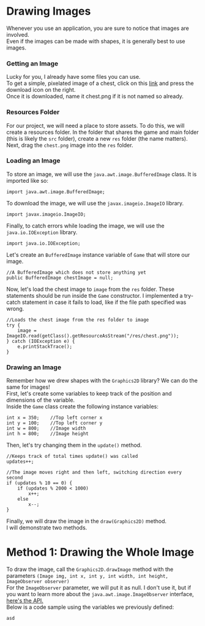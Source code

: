 # Drawing Images

Whenever you use an application, you are sure to notice that images are involved.  
Even if the images can be made with shapes, it is generally best to use images.  

### Getting an Image
Lucky for you, I already have some files you can use.  
To get a simple, pixelated image of a chest, click on this [link](https://github.com/Motirock/An-Introduction-To-Java-Graphics/blob/main/Resources/Images/chest.png) and press the download icon on the right.  
Once it is downloaded, name it chest.png if it is not named so already.  

### Resources Folder

For our project, we will need a place to store assets. To do this, we will create a resources folder. 
In the folder that shares the game and main folder (this is likely the `src` folder), create a new `res` folder (the name matters).  
Next, drag the `chest.png` image into the `res` folder.  

### Loading an Image

To store an image, we will use the `java.awt.image.BufferedImage` class.  It is imported like so:  
    
    import java.awt.image.BufferedImage;
    
To download the image, we will use the `javax.imageio.ImageIO` library.  

    import javax.imageio.ImageIO;
    
Finally, to catch errors while loading the image, we will use the `java.io.IOException` library.  

    import java.io.IOException;

Let's create an `BufferedImage` instance variable of `Game` that will store our image.  
    
    //A BufferedImage which does not store anything yet
    public BufferedImage chestImage = null;
    
Now, let's load the chest image to `image` from the `res` folder. These statements should be run inside the `Game` constructor. I implemented a try-catch statement in case it fails to load, like if the file path specified was wrong.  
    
    //Loads the chest image from the res folder to image
    try {
        image = ImageIO.read(getClass().getResourceAsStream("/res/chest.png"));
    } catch (IOException e) {
        e.printStackTrace();
    }
    
### Drawing an Image

Remember how we drew shapes with the `Graphics2D` library? We can do the same for images!  
First, let's create some variables to keep track of the position and dimensions of the variable.  
Inside the `Game` class create the following instance variables:  
    
    int x = 350;    //Top left corner x
    int y = 100;    //Top left corner y
    int w = 800;    //Image width
    int h = 800;    //Image height
    
Then, let's try changing them in the `update()` method.  
        
    //Keeps track of total times update() was called
    updates++;
    
    //The image moves right and then left, switching direction every second
    if (updates % 10 == 0) {
        if (updates % 2000 < 1000)
            x++;
        else
            x--;
    }
    
Finally, we will draw the image in the `draw(Graphics2D)` method.  
I will demonstrate two methods.  

# Method 1: Drawing the Whole Image
To draw the image, call the `Graphics2D.drawImage` method with the parameters `(Image img, int x, int y, int width, int height, ImageObserver observer)`  
For the `ImageObserver` parameter, we will put it as null. I don't use it, but if you want to learn more about the `java.awt.image.ImageObserver` interface, [here's the API.](https://docs.oracle.com/javase/8/docs/api/java/awt/image/ImageObserver.html)  
Below is a code sample using the variables we previously defined:  
    
    asd
